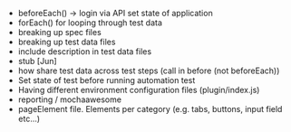 * beforeEach() -> login via API set state of application
* forEach() for looping through test data
* breaking up spec files 
* breaking up test data files
* include description in test data files 
* stub [Jun]
* how share test data across test steps (call in before (not beforeEach)) 
* Set state of test before running automation test
* Having different environment configuration files (plugin/index.js)
* reporting / mochaawesome
* pageElement file. Elements per category (e.g. tabs, buttons, input field etc...)